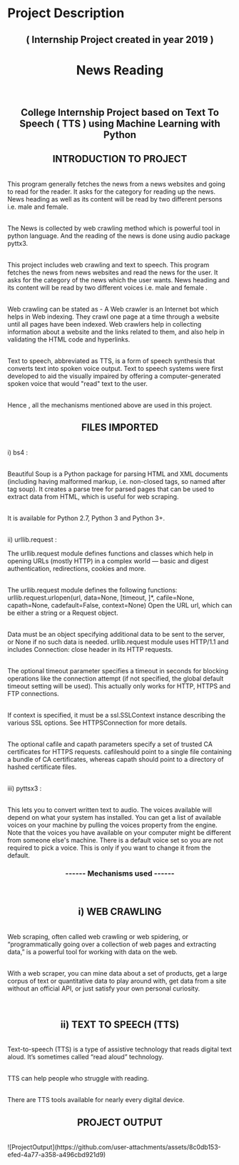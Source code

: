 # Project Description 
<h2 align="center">( Internship Project created in year 2019 )</h2>
<p><h1 align="center">News Reading </h1>
<br><h2 align="center">College Internship Project based on Text To Speech ( TTS ) using Machine Learning with Python</h2>

<p><h2 align="center">INTRODUCTION  TO  PROJECT </h2>
<br>This program generally fetches the news from a news websites and going to read for the reader. It asks for the category for reading up the news. News heading as well as its content will be read by two different persons i.e. male and female.

<br>The News is collected by web crawling method which is powerful tool in python language. And the reading of the news is done using audio package pyttx3.

<br>This project includes web crawling and text to speech. This program fetches the news
from news websites and read the news for the user. It asks for the category of the news
which the user wants. News heading and its content will be read by two different voices
i.e. male and female .

<br>Web crawling can be stated as - A Web crawler is an Internet bot which helps in Web
indexing. They crawl one page at a time through a website until all pages have been
indexed. Web crawlers help in collecting information about a website and the links
related to them, and also help in validating the HTML code and hyperlinks.

<br>Text to speech, abbreviated as TTS, is a form of speech synthesis that converts text into
spoken voice output. Text to speech systems were first developed to aid the visually
impaired by offering a computer-generated spoken voice that would &quot;read&quot; text to the
user.

<br>Hence , all the mechanisms mentioned above are used in this project.

<p><h2 align="center">FILES  IMPORTED </h2>
<br>i)	bs4 :

<br>Beautiful Soup is a Python package for parsing HTML and XML documents (including having malformed markup, i.e. non-closed tags, so named after tag soup). It creates a parse tree for parsed pages that can be used to extract data from HTML, which is useful for web scraping. 

<br>It is available for Python 2.7, Python 3 and Python 3+.

<br>ii)	urllib.request :

The urllib.request module defines functions and classes which help in opening URLs (mostly HTTP) in a complex world — basic and digest authentication, redirections, cookies and more.

<br>The urllib.request module defines the following functions:
urllib.request.urlopen(url, data=None, [timeout, ]*, cafile=None, capath=None, cadefault=False, context=None) Open the URL url, which can be either a string or a Request object.

<br>Data must be an object specifying additional data to be sent to the server, or None if no such data is needed. urllib.request module uses HTTP/1.1 and includes Connection: close header in its HTTP requests.

<br>The optional timeout parameter specifies a timeout in seconds for blocking operations like the connection attempt (if not specified, the global default timeout setting will be used). This actually only works for HTTP, HTTPS and FTP connections.

<br>If context is specified, it must be a ssl.SSLContext instance describing the various SSL options. See HTTPSConnection for more details.

<br>The optional cafile and capath parameters specify a set of trusted CA certificates for HTTPS requests. cafileshould point to a single file containing a bundle of CA certificates, whereas capath should point to a directory of hashed certificate files. 

<br>iii)	pyttsx3 :

<br>This lets you to convert written text to audio. The voices available will depend on what your system has installed. You can get a list of available voices on your machine by pulling the voices property from the engine. Note that the voices you have available on your computer might be different from someone else's machine. There is a default voice set so you are not required to pick a voice. This is only if you want to change it from the default.

<p><h3 align="center">------ Mechanisms used ------ </h3>
<br><h2 align="center">i) WEB CRAWLING </h2>
<br>Web scraping, often called web crawling or web spidering, or “programmatically going over a collection of web pages and extracting data,” is a powerful tool for working with data on the web.

<br>With a web scraper, you can mine data about a set of products, get a large corpus of text or quantitative data to play around with, get data from a site without an official API, or just satisfy your own personal curiosity.

<br><h2 align="center">ii) TEXT TO SPEECH (TTS) </h2>
<br>Text-to-speech (TTS) is a type of assistive technology that reads digital text aloud. It’s sometimes called “read aloud” technology.

<br>TTS can help people who struggle with reading.

<br>There are TTS tools available for nearly every digital device.

<p><h2 align="center">PROJECT OUTPUT </h2>
<br>
![ProjectOutput](https://github.com/user-attachments/assets/8c0db153-efed-4a77-a358-a496cbd921d9)